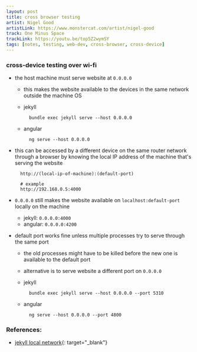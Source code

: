 ```yaml
---
layout: post
title: cross browser testing
artist: Nigel Good
artistLink: https://www.monstercat.com/artist/nigel-good
track: One Minus Space
trackLink: https://youtu.be/top5Z2wymSY
tags: [notes, testing, web-dev, cross-browser, cross-device]
---
```



### cross-device testing over wi-fi

- the host machine must serve website at `0.0.0.0`
    - this makes the website available to the devices in the same network outside the machine OS

    - jekyll 

            bundle exec jekyll serve --host 0.0.0.0

    - angular 

            ng serve --host 0.0.0.0

- this can be accessed by a different device on the same router network through a browser by knowing the local IP address of the machine that's serving the website

        http://(local-ip-of-machine):(default-port)

        # example
        http://192.168.0.5:4000


- `0.0.0.0` still makes the website available on `localhost:default-port` locally on the machine
    - jekyll: `0.0.0.0:4000`
    - angular: `0.0.0.0:4200`

- default port works fine unless multiple processes try to serve through the same port
    - the old processes might have to be killed before the new one is available to the default port
    - alternative is to serve website a different port on `0.0.0.0`

    - jekyll 

            bundle exec jekyll serve --host 0.0.0.0 --port 5310

    - angular 

            ng serve --host 0.0.0.0 --port 4800


### References:

- [jekyll local network](https://zarino.co.uk/post/jekyll-local-network/){: target="_blank"}